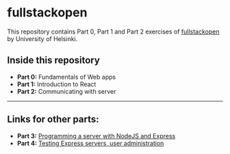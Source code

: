 # fullstackopen

This repository contains Part 0, Part 1 and Part 2 exercises of [fullstackopen](https://fullstackopen.com/en) by University of Helsinki.
## Inside this repository
- **Part 0:** Fundamentals of Web apps
- **Part 1:** Introduction to React
- **Part 2:** Communicating with server

---

## Links for other parts:
- **Part 3:** [Programming a server with NodeJS and Express](https://github.com/Ashu-r/fullstackopen-part3)
- **Part 4:** [Testing Express servers, user administration](https://github.com/Ashu-r/fullstackopen-part4)

